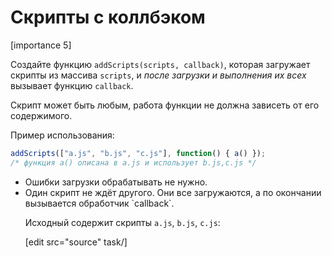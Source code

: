 # Скрипты с коллбэком

[importance 5]

Создайте функцию `addScripts(scripts, callback)`, которая загружает скрипты из массива `scripts`, и *после загрузки и выполнения их всех* вызывает функцию `callback`.

Скрипт может быть любым, работа функции не должна зависеть от его содержимого.

Пример использования:

```js
addScripts(["a.js", "b.js", "c.js"], function() { a() });
/* функция a() описана в a.js и использует b.js,c.js */
```

<ul>
<li>Ошибки загрузки обрабатывать не нужно.</li>
<li>Один скрипт не ждёт другого. Они все загружаются, а по окончании вызывается обработчик `callback`.</li>

Исходный содержит скрипты `a.js`, `b.js`, `c.js`: 

[edit src="source" task/]


